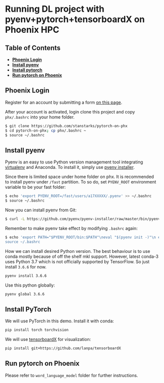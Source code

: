 # Running DL project with pyenv+pytorch+tensorboardX on Phoenix HPC

## Table of Contents

* **[Phoenix Login](#phoenix-login)**
* **[Install pyenv](#install-pyenv)**
* **[Install pytorch](#install-pytorch)**
* **[Run pytorch on Phoenix](#run-pytorch-on-phoenix)**

## Phoenix Login
Register for an account by submitting a form [on this page](https://www.adelaide.edu.au/phoenix/register/).

After your account is activated, login clone this project and copy `phx/.bashrc` into your home folder.

```sh
$ git clone https://github.com/stanstarks/pytorch-on-phx
$ cd pytorch-on-phx; cp phx/.bashrc ~
$ source ~/.bashrc
```

## Install pyenv
Pyenv is an easy to use Python version management tool integrating [virtualenv](https://github.com/pyenv/pyenv-virtualenv) and Anaconda. To install it, simply use [pyenv installer](https://github.com/pyenv/pyenv-installer).

Since there is limited space under home folder on phx. It is recommended to install pyenv under `/fast` partition. To so do, set `PYENV_ROOT` environment variable to be your fast folder:

```sh
$ echo 'export PYENV_ROOT=/fast/users/a17XXXXX/.pyenv' >> ~/.bashrc
$ source ~/.bashrc
```

Now you can install pyenv from Git:


```sh
$ curl -L https://github.com/pyenv/pyenv-installer/raw/master/bin/pyenv-installer | bash
```

Remember to make pyenv take effect by modifying `.bashrc` again:

```sh
$ echo 'export PATH="$PYENV_ROOT/bin:$PATH"\neval "$(pyenv init -)"\n eval "$(pyenv virtualenv-init -)"
source ~/.bashrc
```

How we can install desired Python version. The best behaviour is to use conda mostly because of off the shelf mkl support. However, latest conda-3 uses Python 3.7 which is not officially supported by TensorFlow. So just install `3.6.6` for now.

```sh
pyenv install 3.6.6
```

Use this python globally:

```sh
pyenv global 3.6.6
```

## Install PyTorch
We will use PyTorch in this demo. Install it with conda:

```sh
pip install torch torchvision
```

We will use [tensorboardX](https://github.com/lanpa/tensorboardX) for visualization:

```sh
pip install git+https://github.com/lanpa/tensorboardX
```

## Run pytorch on Phoenix
Please refer to `word_language_model` folder for further instructions.
